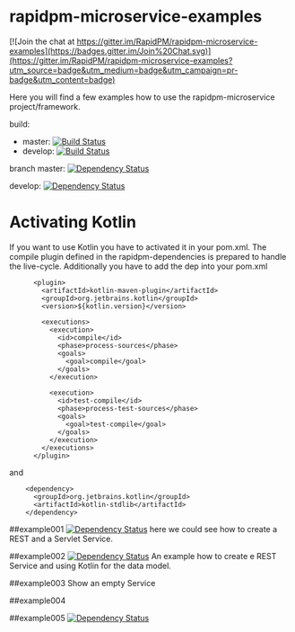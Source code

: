# rapidpm-microservice-examples

[![Join the chat at https://gitter.im/RapidPM/rapidpm-microservice-examples](https://badges.gitter.im/Join%20Chat.svg)](https://gitter.im/RapidPM/rapidpm-microservice-examples?utm_source=badge&utm_medium=badge&utm_campaign=pr-badge&utm_content=badge)

Here you will find a few examples how to use the rapidpm-microservice project/framework.

build:
+ master:
[![Build Status](https://travis-ci.org/RapidPM/rapidpm-microservice-examples.svg?branch=master)](https://travis-ci.org/RapidPM/rapidpm-microservice-examples)
+ develop:
[![Build Status](https://travis-ci.org/RapidPM/rapidpm-microservice-examples.svg?branch=develop)](https://travis-ci.org/RapidPM/rapidpm-microservice-examples)

branch
master:
[![Dependency Status](https://www.versioneye.com/user/projects/55a3a45e3239390021000540/badge.svg?style=flat)](https://www.versioneye.com/user/projects/55a3a45e3239390021000540)

develop:
[![Dependency Status](https://www.versioneye.com/user/projects/55a3a44f32393900180005b2/badge.svg?style=flat)](https://www.versioneye.com/user/projects/55a3a44f32393900180005b2)


# Activating Kotlin
If you want to use Kotlin you have to activated it in your pom.xml.
The compile plugin defined in the rapidpm-dependencies is prepared to
handle the live-cycle. Additionally you have to add the dep into your pom.xml

```
      <plugin>
        <artifactId>kotlin-maven-plugin</artifactId>
        <groupId>org.jetbrains.kotlin</groupId>
        <version>${kotlin.version}</version>

        <executions>
          <execution>
            <id>compile</id>
            <phase>process-sources</phase>
            <goals>
              <goal>compile</goal>
            </goals>
          </execution>

          <execution>
            <id>test-compile</id>
            <phase>process-test-sources</phase>
            <goals>
              <goal>test-compile</goal>
            </goals>
          </execution>
        </executions>
      </plugin>
```
and

```
    <dependency>
      <groupId>org.jetbrains.kotlin</groupId>
      <artifactId>kotlin-stdlib</artifactId>
    </dependency>
```









##example001
[![Dependency Status](https://www.versioneye.com/user/projects/55bb2961653762001a0019bb/badge.svg?style=flat)](https://www.versioneye.com/user/projects/55bb2961653762001a0019bb)
here we could see how to create a REST and a Servlet Service.

##example002
[![Dependency Status](https://www.versioneye.com/user/projects/55bb23976537620020001996/badge.svg?style=flat)](https://www.versioneye.com/user/projects/55bb23976537620020001996)
An example how to create e REST Service and using Kotlin for the data model.

##example003
Show an empty Service

##example004

##example005
[![Dependency Status](https://www.versioneye.com/user/projects/55bb2399653762002000199b/badge.svg?style=flat)](https://www.versioneye.com/user/projects/55bb2399653762002000199b)

